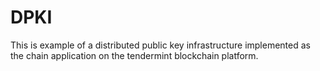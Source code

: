 # DPKI
This is example of a distributed public key infrastructure implemented as 
the chain application on the tendermint blockchain platform.